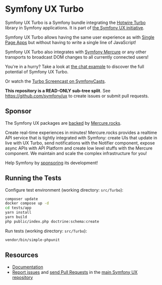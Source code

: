 # Symfony UX Turbo

Symfony UX Turbo is a Symfony bundle integrating the [Hotwire Turbo](https://turbo.hotwired.dev)
library in Symfony applications. It is part of [the Symfony UX initiative](https://ux.symfony.com/).

Symfony UX Turbo allows having the same user experience as with [Single Page Apps](https://en.wikipedia.org/wiki/Single-page_application)
but without having to write a single line of JavaScript!

Symfony UX Turbo also integrates with [Symfony Mercure](https://symfony.com/doc/current/mercure.html)
or any other transports to broadcast DOM changes to all currently connected users!

You're in a hurry? Take a look at [the chat example](https://symfony.com/bundles/ux-turbo/current/index.html#chat-example)
to discover the full potential of Symfony UX Turbo.

Or watch the [Turbo Screencast on SymfonyCasts](https://symfonycasts.com/screencast/turbo).

**This repository is a READ-ONLY sub-tree split**. See
https://github.com/symfony/ux to create issues or submit pull requests.

## Sponsor

The Symfony UX packages are [backed][1] by [Mercure.rocks][2].

Create real-time experiences in minutes! Mercure.rocks provides a realtime API service
that is tightly integrated with Symfony: create UIs that update in live with UX Turbo,
send notifications with the Notifier component, expose async APIs with API Platform and
create low level stuffs with the Mercure component. We maintain and scale the complex
infrastructure for you!

Help Symfony by [sponsoring][3] its development!

## Running the Tests

Configure test environment (working directory: `src/Turbo`):

```bash
composer update
docker compose up -d
cd tests/app
yarn install
yarn build
php public/index.php doctrine:schema:create
```

Run tests (working directory: `src/Turbo`):

```bash
vendor/bin/simple-phpunit
```

## Resources

-   [Documentation](https://symfony.com/bundles/ux-turbo/current/index.html)
-   [Report issues](https://github.com/symfony/ux/issues) and
    [send Pull Requests](https://github.com/symfony/ux/pulls)
    in the [main Symfony UX repository](https://github.com/symfony/ux)

[1]: https://symfony.com/backers
[2]: https://mercure.rocks
[3]: https://symfony.com/sponsor
